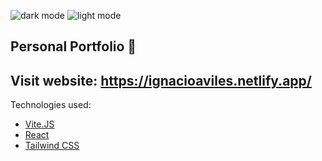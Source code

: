 ![dark mode ]()
![light mode ]()

## Personal Portfolio 💼

**Visit website: https://ignacioaviles.netlify.app/**
---
Technologies used:

- [Vite.JS](https://vitejs.org/)
- [React](https://reactjs.org/)
- [Tailwind CSS](https://tailwindcss.com/)


